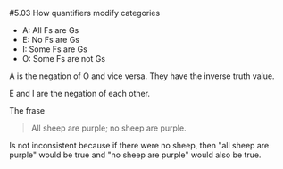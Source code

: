 #5.03 How quantifiers modify categories

- A: All Fs are Gs
- E: No Fs are Gs
- I: Some Fs are Gs
- O: Some Fs are not Gs

A is the negation of O and vice versa. They have the inverse truth value.

E and I are the negation of each other.

The frase

> All sheep are purple; no sheep are purple.

Is not inconsistent because if there were no sheep, then "all sheep are purple" would be true and "no sheep are purple" would also be true.
